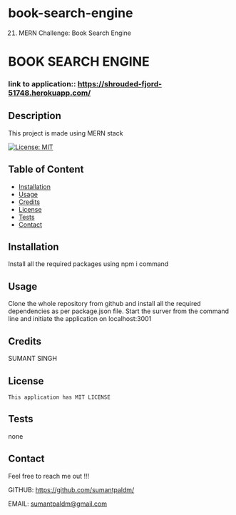 # book-search-engine

21. MERN Challenge: Book Search Engine

# BOOK SEARCH ENGINE

### link to application:: https://shrouded-fjord-51748.herokuapp.com/

## Description

This project is made using MERN stack

[![License: MIT](https://img.shields.io/badge/License-MIT-blue.svg)](https://opensource.org/licenses/MIT)

## Table of Content

- [Installation](#installation)
- [Usage](#usage)
- [Credits](#credits)
- [License](#license)
- [Tests](#tests)
- [Contact](#contact)

## Installation

Install all the required packages using npm i command

## Usage

Clone the whole repository from github and install all the required dependencies as per package.json file. Start the surver from the command line and initiate the application on localhost:3001

## Credits

SUMANT SINGH

## License

    This application has MIT LICENSE

## Tests

none

## Contact

Feel free to reach me out !!!

GITHUB: https://github.com/sumantpaldm/

EMAIL: sumantpaldm@gmail.com

